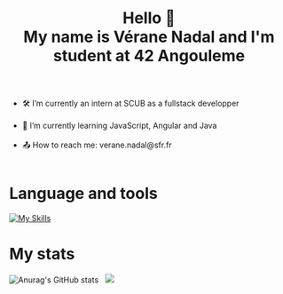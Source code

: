 # <p align="center"> Hello 👋 <br>  My name is Vérane Nadal and I'm student at 42 Angouleme </p>
<br>
<ul style="list-style-type: disc">
  <li>🛠 I’m currently an intern at SCUB as a fullstack developper </li> </br>
  <li>🌱 I’m currently learning JavaScript, Angular and Java </li> </br>
  <li>📤 How to reach me: verane.nadal@sfr.fr </li> <br/>
</ul>

# Language and tools
[![My Skills](https://skillicons.dev/icons?i=c,cpp,html,css,git,github,linux,ts,vim,vscode,docker,react,angular,java&perline=15)](https://skillicons.dev)


# My stats
![Anurag's GitHub stats](https://github-readme-stats.vercel.app/api?username=v-nadal&theme=react&show_icons=true&hide_border=true) &nbsp;
<a href="https://github.com/anuraghazra/github-readme-stats"><img src="https://github-readme-stats.vercel.app/api/top-langs/?username=v-nadal&theme=react&layout=compact&hide_border=true&exclude_repo=v-vnadal"/></a> 
